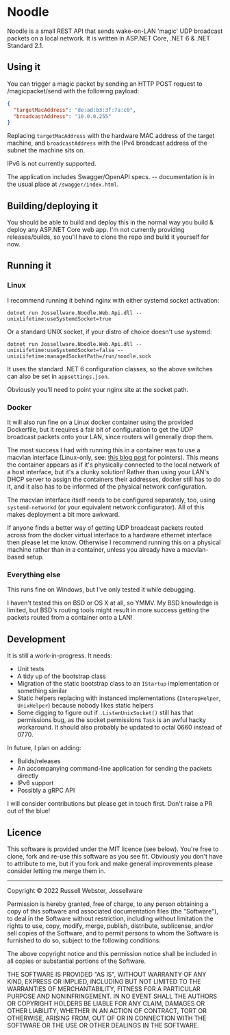 # Noodle
Noodle is a small REST API that sends wake-on-LAN 'magic' UDP broadcast packets on a local network. It is written in ASP.NET Core, .NET 6 & .NET Standard 2.1.

## Using it
You can trigger a magic packet by sending an HTTP POST request to /magicpacket/send with the following payload:
````json
{
  "targetMacAddress": "de:ad:b3:3f:7a:c0",
  "broadcastAddress": "10.0.0.255"
}
````
Replacing `targetMacAddress` with the hardware MAC address of the target machine, and `broadcastAddress` with the IPv4 broadcast address of the subnet the machine sits on.

IPv6 is not currently supported.

The application includes Swagger/OpenAPI specs. -- documentation is in the usual place at `/swagger/index.html`. 

## Building/deploying it
You should be able to build and deploy this in the normal way you build & deploy any ASP.NET Core web app. I'm not currently providing releases/builds, so you'll have to clone the repo and build it yourself for now.

## Running it
### Linux
I recommend running it behind nginx with either systemd socket activation:

`dotnet run Jossellware.Noodle.Web.Api.dll --unixLifetime:useSystemdSocket=true`

Or a standard UNIX socket, if your distro of choice doesn't use systemd:

`dotnet run Jossellware.Noodle.Web.Api.dll --unixLifetime:useSystemdSocket=false --unixLifetime:managedSocketPath=/run/noodle.sock`

It uses the standard .NET 6 configuration classes, so the above switches can also be set in `appsettings.json`. 

Obviously you'll need to point your nginx site at the socket path.

### Docker
It will also run fine on a Linux docker container using the provided Dockerfile, but it requires a fair bit of configuration to get the UDP broadcast packets onto your LAN, since routers will generally drop them.

The most success I had with running this in a container was to use a macvlan interface (Linux-only, see: [this blog post](https://blog.oddbit.com/post/2018-03-12-using-docker-macvlan-networks/) for pointers). This means the container appears as if it's physically connected to the local network of a host interface, but it's a clunky solution! Rather than using your LAN's DHCP server to assign the containers their addresses, docker still has to do it, and it also has to be informed of the physical network configuration. 

The macvlan interface itself needs to be configured separately, too, using `systemd-networkd` (or your equivalent network configurator). All of this makes deployment a bit more awkward.

If anyone finds a better way of getting UDP broadcast packets routed across from the docker virtual interface to a hardware ethernet interface then please let me know. Otherwise I recommend running this on a physical machine rather than in a container, unless you already have a macvlan-based setup.

### Everything else
This runs fine on Windows, but I've only tested it while debugging.

I haven't tested this on BSD or OS X at all, so YMMV. My BSD knowledge is limited, but BSD's routing tools might result in more success getting the packets routed from a container onto a LAN!

## Development
It is still a work-in-progress. It needs:

- Unit tests
- A tidy up of the bootstrap class 
- Migration of the static bootstrap class to an `IStartup` implementation or something similar
- Static helpers replacing with instanced implementations (`InteropHelper`, `UnixHelper`) because nobody likes static helpers
- Some digging to figure out if `.ListenUnixSocket()` still has that permissions bug, as the socket permissions `Task` is an awful hacky workaround. It should also probably be updated to octal 0660 instead of 0770.

In future, I plan on adding:
- Builds/releases
- An accompanying command-line application for sending the packets directly
- IPv6 support
- Possibly a gRPC API

I will consider contributions but please get in touch first. Don't raise a PR out of the blue!

## Licence
This software is provided under the MIT licence (see below). You're free to clone, fork and re-use this software as you see fit. Obviously you don't have to attribute to me, but if you fork and make general improvements please consider letting me merge them in.

---
Copyright © 2022 Russell Webster, Jossellware

Permission is hereby granted, free of charge, to any person obtaining a copy
of this software and associated documentation files (the "Software"), to deal
in the Software without restriction, including without limitation the rights
to use, copy, modify, merge, publish, distribute, sublicense, and/or sell
copies of the Software, and to permit persons to whom the Software is
furnished to do so, subject to the following conditions:

The above copyright notice and this permission notice shall be included in all
copies or substantial portions of the Software.

THE SOFTWARE IS PROVIDED "AS IS", WITHOUT WARRANTY OF ANY KIND, EXPRESS OR
IMPLIED, INCLUDING BUT NOT LIMITED TO THE WARRANTIES OF MERCHANTABILITY,
FITNESS FOR A PARTICULAR PURPOSE AND NONINFRINGEMENT. IN NO EVENT SHALL THE
AUTHORS OR COPYRIGHT HOLDERS BE LIABLE FOR ANY CLAIM, DAMAGES OR OTHER
LIABILITY, WHETHER IN AN ACTION OF CONTRACT, TORT OR OTHERWISE, ARISING FROM,
OUT OF OR IN CONNECTION WITH THE SOFTWARE OR THE USE OR OTHER DEALINGS IN THE
SOFTWARE.
